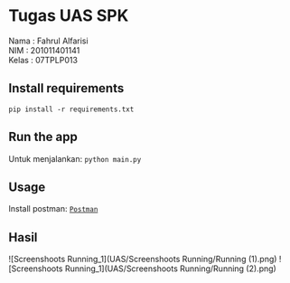 # Tugas UAS SPK
Nama : Fahrul Alfarisi<br>
NIM : 201011401141<br>
Kelas : 07TPLP013<br>

## Install requirements
```pip install -r requirements.txt```

## Run the app
Untuk menjalankan:
```python main.py```

## Usage
Install postman:
[`Postman`](https://www.postman.com/downloads/)



## Hasil
![Screenshoots Running_1](UAS/Screenshoots Running/Running (1).png)
![Screenshoots Running_1](UAS/Screenshoots Running/Running (2).png)
